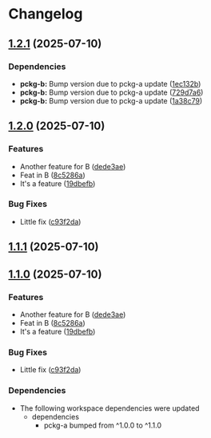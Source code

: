 # Changelog

## [1.2.1](https://github.com/d3xter666/release-please-monorepo-poc/compare/pckg-b-v1.2.0...pckg-b-v1.2.1) (2025-07-10)


### Dependencies

* **pckg-b:** Bump version due to pckg-a update ([1ec132b](https://github.com/d3xter666/release-please-monorepo-poc/commit/1ec132bf57abb73476b20ab76226823ffe6f723d))
* **pckg-b:** Bump version due to pckg-a update ([729d7a6](https://github.com/d3xter666/release-please-monorepo-poc/commit/729d7a63b184ac3a785c99ce17cf37722eeecc6c))
* **pckg-b:** Bump version due to pckg-a update ([1a38c79](https://github.com/d3xter666/release-please-monorepo-poc/commit/1a38c7986cf1b99ff620dbd2642724c0cedd8ead))

## [1.2.0](https://github.com/d3xter666/release-please-monorepo-poc/compare/pckg-b-v1.1.0...pckg-b-v1.2.0) (2025-07-10)


### Features

* Another feature for B ([dede3ae](https://github.com/d3xter666/release-please-monorepo-poc/commit/dede3ae8c5212fb40e6b156eb38f1600c69a5a6c))
* Feat in B ([8c5286a](https://github.com/d3xter666/release-please-monorepo-poc/commit/8c5286a3b20f434031c401bc3048cd87fd538186))
* It's a feature ([19dbefb](https://github.com/d3xter666/release-please-monorepo-poc/commit/19dbefb743b974766d666b519e19fcb93a5cf3bc))


### Bug Fixes

* Little fix ([c93f2da](https://github.com/d3xter666/release-please-monorepo-poc/commit/c93f2da7ca4f8311ef99217b97cd6039ce3ace9a))

## [1.1.1](https://github.com/d3xter666/release-please-monorepo-poc/compare/pckg-b-v1.1.0...pckg-b-v1.1.1) (2025-07-10)

## [1.1.0](https://github.com/d3xter666/release-please-monorepo-poc/compare/pckg-b-v1.0.0...pckg-b-v1.1.0) (2025-07-10)


### Features

* Another feature for B ([dede3ae](https://github.com/d3xter666/release-please-monorepo-poc/commit/dede3ae8c5212fb40e6b156eb38f1600c69a5a6c))
* Feat in B ([8c5286a](https://github.com/d3xter666/release-please-monorepo-poc/commit/8c5286a3b20f434031c401bc3048cd87fd538186))
* It's a feature ([19dbefb](https://github.com/d3xter666/release-please-monorepo-poc/commit/19dbefb743b974766d666b519e19fcb93a5cf3bc))


### Bug Fixes

* Little fix ([c93f2da](https://github.com/d3xter666/release-please-monorepo-poc/commit/c93f2da7ca4f8311ef99217b97cd6039ce3ace9a))


### Dependencies

* The following workspace dependencies were updated
  * dependencies
    * pckg-a bumped from ^1.0.0 to ^1.1.0
